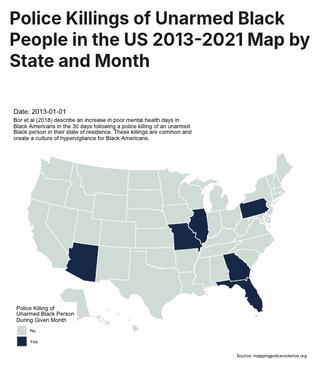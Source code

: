 # Police Killings of Unarmed Black People in the US 2013-2021 Map by State and Month

![ Alt text](map_four_frame_per_month_5_30fps.gif)  [](map_four_frame_per_month_5_30fps.gif)
